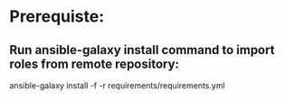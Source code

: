 # Prerequiste:

## Run ansible-galaxy install command to import roles from remote repository:

ansible-galaxy install -f -r requirements/requirements.yml
